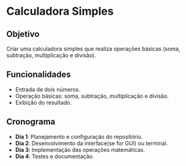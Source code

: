 # Calculadora Simples

## Objetivo
Criar uma calculadora simples que realiza operações básicas (soma, subtração, multiplicação e divisão).

## Funcionalidades
- Entrada de dois números.
- Operação básicas: soma, subtração, multiplicação e divisão.
- Exibição do resultado.

## Cronograma
- **Dia 1**: Planejamento e configuração do repositório.
- **Dia 2**: Desenvolvimento da interface(se for GUI) ou terminal.
- **Dia 3**: Implementação das operações matemáticas.
- **Dia 4**: Testes e documentação.
